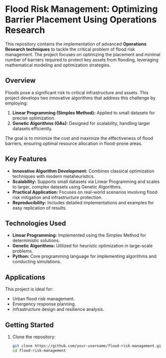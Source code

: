 # Flood Risk Management: Optimizing Barrier Placement Using Operations Research

This repository contains the implementation of advanced **Operations Research techniques** to tackle the critical problem of flood risk management. The project focuses on optimizing the placement and minimal number of barriers required to protect key assets from flooding, leveraging mathematical modeling and optimization strategies.

## Overview

Floods pose a significant risk to critical infrastructure and assets. This project develops two innovative algorithms that address this challenge by employing:

1. **Linear Programming (Simplex Method):** Applied to small datasets for precise optimization.
2. **Genetic Algorithms (GAs):** Designed for scalability, handling larger datasets efficiently.

The goal is to minimize the cost and maximize the effectiveness of flood barriers, ensuring optimal resource allocation in flood-prone areas.

## Key Features

- **Innovative Algorithm Development:** Combines classical optimization techniques with modern metaheuristics.
- **Scalability:** Supports small datasets via Linear Programming and scales to larger, complex datasets using Genetic Algorithms.
- **Practical Application:** Focuses on real-world scenarios involving flood risk mitigation and infrastructure protection.
- **Reproducibility:** Includes detailed implementations and examples for easy replication of results.

## Technologies Used

- **Linear Programming:** Implemented using the Simplex Method for deterministic solutions.
- **Genetic Algorithms:** Utilized for heuristic optimization in large-scale problems.
- **Python:** Core programming language for implementing algorithms and conducting simulations.

## Applications

This project is ideal for:

- Urban flood risk management.
- Emergency response planning.
- Infrastructure design and resilience analysis.

## Getting Started

1. Clone the repository:
   ```bash
   git clone https://github.com/your-username/flood-risk-management.git
   cd flood-risk-management
